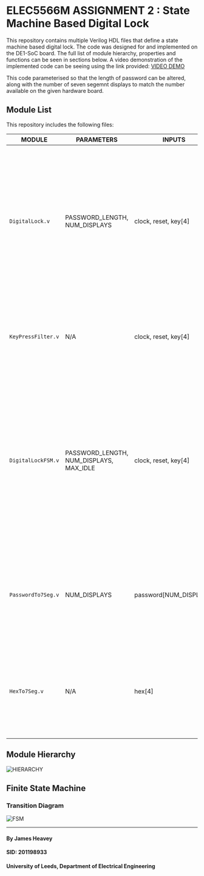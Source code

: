 # ELEC5566M ASSIGNMENT 2 : State Machine Based Digital Lock 

This repository contains multiple Verilog HDL files that define a state machine based digital lock. The code was designed for and implemented on the DE1-SoC board. The full list of module hierarchy, properties and functions can be seen in sections below. A video demonstration of the implemented code can be seeing using the link provided:
[VIDEO DEMO](https://github.com/leeds-embedded-systems/ELEC5566M-Assignment2-jamesheavey/blob/6cca6de2a3854d2b45c6a78d0e5444cad8d6c4b4/DEMO%20&%20DIAGRAMS/Digital_Lock_demo.mp4)

This code parameterised so that the length of password can be altered, along with the number of seven segemnt displays to match the number available on the given hardware board.

## Module List
This repository includes the following files:

| MODULE | PARAMETERS | INPUTS | OUTPUTS | FUNCTION |
| ---  | --- | ---  | --- | --- |
| `DigitalLock.v`    | PASSWORD_LENGTH, NUM_DISPLAYS | clock, reset, key[4] | LEDs[6], 7Seg[NUM_DISPLAYS] | Toplevel module for digital lock system. takes a clock and reset signal as inputs aswell as a set of 4 keys. Instantiates relevant submodules and returns user interfacing outputs in the form of LEDs and seven segment displays (number of displays defined by `NUM_DISPLAYS` parameter). |
| `KeyPressFilter.v` | N/A | clock, reset, key[4] | posedge_key[4] | Module to detect the positive edge of any any button state change. This module prevents additional buttons from being pressed if another is already pressed. |
| `DigitalLockFSM.v` | PASSWORD_LENGTH, NUM_DISPLAYS, MAX_IDLE | clock, reset, key[4] | state_flags[4], display_digits[NUM_DISPLAYS] | Module to define the function of the lock FSM. Sequentially processes key input (processed by `KeyPressFilter.v`), updates internal state, outputs state flags and digits to display on the 7 segments for user interaction. Further explanation of this module can be observed in the 'Finite State Machine' section below. |
| `PasswordTo7Seg.v` |  NUM_DISPLAYS | password[NUM_DISPLAYS] | SevenSeg[NUM_DISPLAYS] | Module to instantiate and connect the correct number of Hex converter modules with the selected display digits of the password (recieved from `DigitalLockFSM.v` 'display_digits' output). |
| `HexTo7Seg.v`      | N/A | hex[4] | SevenSeg[7] | Module to convert a 4 bit hex value to desired 7 segment representation. Module edited so that standard conversion not exhibited to allow for advanced UI messages to be displayed.  |

## Module Hierarchy
![HIERARCHY](https://github.com/leeds-embedded-systems/ELEC5566M-Assignment2-jamesheavey/blob/6cca6de2a3854d2b45c6a78d0e5444cad8d6c4b4/DEMO%20&%20DIAGRAMS/Assignment2ModuleHierarchy.png)

## Finite State Machine

### Transition Diagram
![FSM](https://github.com/leeds-embedded-systems/ELEC5566M-Assignment2-jamesheavey/blob/6cca6de2a3854d2b45c6a78d0e5444cad8d6c4b4/DEMO%20&%20DIAGRAMS/Assignment2StateMachine.png)


---

#### By James Heavey

#### SID: 201198933

#### University of Leeds, Department of Electrical Engineering

